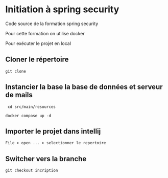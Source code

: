 # Initiation à spring security

Code source de la formation spring security

Pour cette formation on utilise docker

Pour exécuter le projet en local

## Cloner le répertoire
```shell
git clone
```

## Instancier la base la base de données et serveur de mails
```shell
 cd src/main/resources 
```
```shell
docker compose up -d
```

## Importer le projet dans intellij
```shell
File > open ... > selectionner le repertoire
```


## Switcher vers la branche
```shell
git checkout incription
```

